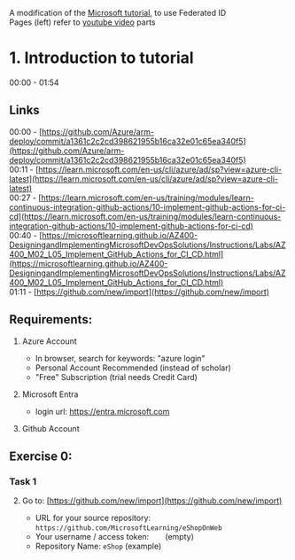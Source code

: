 A modification of the [Microsoft tutorial](https://learn.microsoft.com/en-us/training/modules/learn-continuous-integration-github-actions/10-implement-github-actions-for-ci-cd), to use Federated ID  
Pages (left) refer to [youtube video](https://www.youtube.com/watch?v=0jPclM5fALs) parts

# 1. Introduction to tutorial

00:00 - 01:54

## Links

00:00 - [https://github.com/Azure/arm-deploy/commit/a1361c2c2cd398621955b16ca32e01c65ea340f5](https://github.com/Azure/arm-deploy/commit/a1361c2c2cd398621955b16ca32e01c65ea340f5)  
00:11 - [https://learn.microsoft.com/en-us/cli/azure/ad/sp?view=azure-cli-latest](https://learn.microsoft.com/en-us/cli/azure/ad/sp?view=azure-cli-latest)  
00:27 - [https://learn.microsoft.com/en-us/training/modules/learn-continuous-integration-github-actions/10-implement-github-actions-for-ci-cd](https://learn.microsoft.com/en-us/training/modules/learn-continuous-integration-github-actions/10-implement-github-actions-for-ci-cd)  
00:40 - [https://microsoftlearning.github.io/AZ400-DesigningandImplementingMicrosoftDevOpsSolutions/Instructions/Labs/AZ400_M02_L05_Implement_GitHub_Actions_for_CI_CD.html](https://microsoftlearning.github.io/AZ400-DesigningandImplementingMicrosoftDevOpsSolutions/Instructions/Labs/AZ400_M02_L05_Implement_GitHub_Actions_for_CI_CD.html)  
01:11 - [https://github.com/new/import](https://github.com/new/import)

## Requirements:

1.  Azure Account

    - In browser, search for keywords: "azure login"
    - Personal Account Recommended (instead of scholar)
    - "Free" Subscription (trial needs Credit Card)

2.  Microsoft Entra

    - login url: https://entra.microsoft.com

3.  Github Account

## Exercise 0:

### Task 1

2.  Go to: [https://github.com/new/import](https://github.com/new/import)

    - URL for your source repository: `https://github.com/MicrosoftLearning/eShopOnWeb`
    - Your username / access token: <code>&nbsp;&nbsp;&nbsp;</code> (empty)
    - Repository Name: `eShop` (example)
